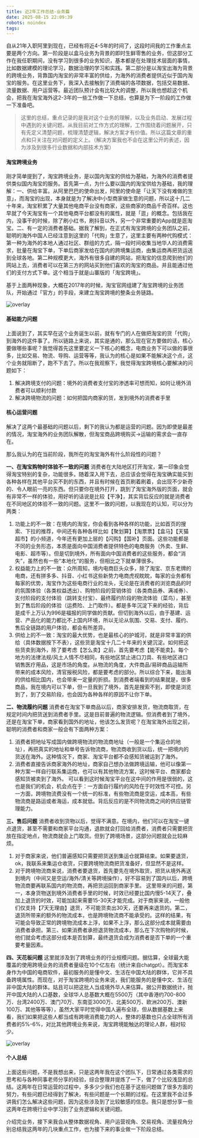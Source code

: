 ```yaml
---
title: 近2年工作总结-业务篇
date: 2025-08-15 22:09:39
robots: noindex
tags:
---
```


自从21年入职阿里到现在，已经有将近4-5年的时间了，这段时间我的工作重点主要是两个方向。第一阶段是以盒马业务为背景的即时生鲜零售的业务，但这部分工作在我任职期间，没有学习到很多的业务知识，基本都是在处理技术层面的事情，比如数据建模的理论学习，数据治理的学习和实践。第二部分是以淘宝出海为背景的跨境业务，背靠国内淘宝的非常丰富的供给，为海外的消费者提供近似于国内淘宝的服务。在这里业务下，我深入去接触到了消费端的各项数据，包括交易数据、流量数据、用户运营等。最近团队预计会有比较大的调整，所以我也想趁这个机会，把我在淘宝海外这2-3年的一些工作做一下总结，也算是为下一阶段的工作做一下准备吧。

> 这里的总结，重点记录的是我对这个业务的理解，以及业务启动、发展过程中遇到的关键问题。从我目前对工作方式的理解，工作围绕着问题展开，只有先定义清楚问题，梳理清楚逻辑，解决方案才有价值。所以这篇文章的重点和只关注在对问题的定义上。（解决方案我也不会在这里公开的表述，因为涉及到很多行业数据和内部技术方案）

#### 淘宝跨境业务
刚才简单提到了，淘宝跨境业务，是以国内淘宝的供给为基础，为海外的消费者提供类似国内淘宝的服务。首先第一点，为什么要以国内的淘宝供给为基础，我的理解：一、供给丰富。从阿里巴巴的使命出发，阿里的使命是「让天下没有难做的生意」，而淘宝的出现，本身就是为了解决中小型商家做生意的问题，所以这十几二十年来，淘宝积累了大量其他电商平台没有商家，这些商家的商品千奇百样。这也早就了今天淘宝有一个其他电商平台都没有的属性，就是「逛」的概念。包括我在内，没事干的时候，除了刷小红书，刷抖音以外，另一个非常重要的App就是逛淘宝。二、有一定的消费者基础。据我了解到，在正式有淘宝跨境的业务团队之前，聪明的海外中国人已经注意到这里的「代购」生意了，这里主要有两种代购模式：第一种为海外的本地人通过社区、群组的方式，隔一段时间收集当地华人的消费需求，批量在淘宝下单，下单后商家发给在国内的跨境集运商，由集运商再把货运送到全球各地。第二种规模更大，海外有很多自建的网站，把淘宝的信息爬到他们的网站上去，消费者可以在第三方的网站买到他们喜欢的淘宝的商品，并且能通过他们的支付方式下单。这个相当于就是山寨版的「淘宝跨境」。

基于上面两种现象，大概在2017年的时候，淘宝官网组建了淘宝跨境的业务团队，开始通过「官方」的手段，来建立淘宝跨境的整条业务链路。

![overlay](https://timeline229-image.oss-cn-hangzhou.aliyuncs.com/work-summary-2025-operation/overlay.jpeg)

#### 基础能力问题
上面说到了，其实早在这个业务诞生以前，就有专门的人在做把淘宝的货「代购」到海外的这件事了。所以链路上来说，其实是通的，那么现在官方要做的话，核心要做哪些事呢？我觉得首先这里要定义一下核心的概念，电商业务下可以做的事很多，比如交易、物流、导购、运营等等，我认为的核心是如果不能解决这个点，这个业务就阻断了，跑不下去了。所以在我观察下，我觉得淘宝跨境核心要解决的问题如下：
1. 解决跨境支付的问题：境外的消费者支付宝的渗透率可想而知，如何让境外消费者可以顺利付款
2. 解决跨境物流的问题：如何把国内商家的货，发到境外的消费者手里

#### 核心运营问题

解决了这两个最基础的问题以后，剩下的我认为都是运营的问题。因为即使是最差的情况，淘宝海外的业务团队解散，但淘宝商品跨境购买->运输的需求会一直存在。

那么我认为的在当前阶段，我所在的淘宝海外有什么阶段性的问题？

**一、在淘宝购物时体验不一致的问题**
消费者在大陆地区打开淘宝，第一印象会觉得淘宝特别的复杂，功能很多。随着深入用下去，总应该会觉得在淘宝确实能买到各种各样在其他平台买不到的东西，并且有时候在首页刷着刷着，会出现不少新奇的、令人眼前一亮的东西。但只要你在境外打开，跳到了淘宝海外版的页面，就会有非常不一样的体验，用好听的话说是比较【干净】，其实背后反应的就是消费者在不同地区的体验不一致的问题。这里不一致的问题，以我现在的认知，可以分为两类：
1. 功能上的不一致：在境内的淘宝，你会看到各种各样的功能，比如首页的搜索、下拉的推荐，中间还有各种各样比如【聚划算】【淘票票】【盒马】【天猫超市】的小频道，今年还有更加上层的【闪购】【国补】页面。这些功能都是不同的业务形态，本质是面向中国消费者提供特色的电商服务（外卖、生鲜、电影、超市等）。但是切到境外，所有面向中国消费者的这些服务，都会“消失”，虽然也有一些“本地化”的服务，但相比之下就单薄很多。
2. 权益能力上的不一致：众所周知，境内电商巨头众多，除了淘宝、京东老牌的电商，还有拼多多、抖音、小红书这些新势力电商虎视眈眈，每家的业务都有每家的优势，淘宝作为这些电商行业的龙头，无论是在消费者的浏览商品的时的氛围体验（各类权益透出）、购物阶段的营销体验（各类商品券、满减券）、支付阶段的支付体验（跳转支付宝）、最终履约阶段的物流体验（菜鸟），甚至到了售后阶段的体验（运费险、上门取件）。都是多年沉淀下来的经验，背后是成千上万认为996是福报的同学做的贡献。但切到海外以后，由于基建、运营、产品化的能力都比不上国内环境，所以无论从氛围、交易、支付、履约、售后全链路的用户体验，都会有所差异。
3. 供给上的不一致：淘宝的最大优势，也是最核心的护城河，就是非常丰富的供给（具体数据按下不表），这些货是淘宝十几二十年来的关键沉淀。如何把这些货卖到海外，除了要考虑【怎么卖】之前，首先要考虑【能不能卖】。每个地方的法律法规/风土人情不尽相同，有些地区禁止进口刀具、有些地区进口销售医疗用品，这是市场的角度。从物流的角度，大件商品/易碎商品运输所带来的成本风险，清官报税风险，都是要考虑的部分。所以综合下来，能出海的供给相比国内，也会带来一定量的折损。到消费者端看到的结果就是，很多商品，我在境内可以下单，但一旦我到了境外，首先是搜索不到，即使是浏览到了，到了交易阶段，也会因为各种各样的原因不让你下单。

**二、物流履约问题**
消费者在淘宝下单商品以后，商家安排发货，物流商取货，在规定时间内把货送到消费者手里。这是目前普遍的物流逻辑。但消费者到了境外，还是在淘宝下单，商家看到国外的地址，他该怎么发货呢？在淘宝海外出现之前，聪明的消费者和商家一般会有下面两种方案：
1. 消费者把地址写成国内做跨境物流的物流商地址（一般是一个集运仓的地址），再把真实的地址和单号告诉物流商，物流商收到货以后，统一把境内的货送在海外。这种情况下，商家、淘宝平台都不会感知货被运到了海外。
2. 消费者直接告诉商家海外的地址，商家自己想办法做跨境运输，他可以像第一种方案一样自行联系集运商，也可以有其他物流方案，这时候平台、商家都会感知货被卖到了海外。
可以看到这时候淘宝平台在这中间的作用是很弱的，这也是我们的机会，机会点在于：一方面自行履约的风险在于时效性不可控。另一方面，跨境物流费没有一个统一的标准，有些物流商是空运，成本高，有些物流商是路运或者海运，成本就低。背后反应的是不同物流商之间的供应链管理能力。

**三、售后问题**
消费者收到货物以后，觉得不满意。在境内，他们可以在淘宝一键点退货，甚至不需要和商家平台沟通，退款就会打回给消费者，消费者只需要把货放在指定地点，物流商就会上门取货。但到了跨境场景，这部分问题就会比较麻烦。
1. 对于商家来说，他们普遍感知只需要把货送到集运仓就算结束。如果要退货，ok，我联系来集运仓收货，只要跨境物流商把货准备好，但显然不是这样。
2. 对于跨境物流商来说，消费者要退货，首先要先在境外取货，把货从境外再送到境内（中间又是空运/海外/清关等跨境操作），好不容易到了国内以后，跨境物流商要再联系国内的物流商，再把货运回到商家手里。
这里带来的问题，第一，本身货物送到境外消费者手里的时候，时效已经要比国内慢5-14天了，叠加上退货的时效，可能加起来需要15-30天才能完成。对于商家来说，一般他们仅支持【7天无理由】退货，不可能货卖出30天，还要再来退货的。第二，退货所带来的额外的物流成本，也是跨境物流商不能承受的。这样的结果，有可能会导致正常的跨境物流成本上浮，如果不上浮，那么这部分成本就需要由消费者承担。第三、如果消费者承担退货物流成本，那么在下次购物的时候，他们就会考虑这部分成本是否划算，最终退货会成为消费者是否下单的一个重要考量因素。

**四、天花板问题**
这里就涉及到了跨境业务的行业规模问题。据估算，全球最大能覆盖的使用跨境业务的消费者量级在10个亿左右（统计来自chatgpt）。而淘宝本身作为中国的电商软件，最初服务的是懂中文、生活在中国大陆的群体，它并不具备跨境属性。而现在，对于淘宝跨境的业务来说，我们能服务的是懂中文、生活在非中国大陆的群体。姑且可以把这批人当成境外华人来估算。据公开数据统计，抛开中国大陆的人口基数，全球华人总基数大概在5500万（其中香港约700-800万、台湾2400万、澳门70万、东南亚3000万、北美500万、欧洲200万、澳新100万、其他等等等），虽然大家平时觉得中国人遍布全球，但从数据基数上来看，我们如果把这些人都当成有跨境消费能力的人，整体的基数也只占全球所有消费者的5%-6%，对比其他跨境业务来说，淘宝跨境能触达的理论人群，相对较少。

![overlay](https://timeline229-image.oss-cn-hangzhou.aliyuncs.com/work-summary-2025-operation/chinese-at-oversea.jpg
)


#### 个人总结
上面这些问题，不是我想出来，只是这两年我在这个团队下，日常通过各类需求的思考和与各种同事老师分享的经验，综合整理并提炼了一下，做了个比较浅显的总结。这两年在日常运营的过程中，多多少少我们也在基于这些问题做了很多方面的努力，有些问题已经得到了解决，有些问题是一个长期的过程。在这里我不会过多讲我们怎么解决这些问题，因为这些涉及到了比较敏感的信息。我只是想分享一些这两年在跨境行业中学习到了业务逻辑和关键问题。

介绍完业务，接下来我会从整体数据视角、用户运营视角、交易视角、流量视角分别总结我这两年的几块重点工作，也为接下来的事业做一下阶段总结。